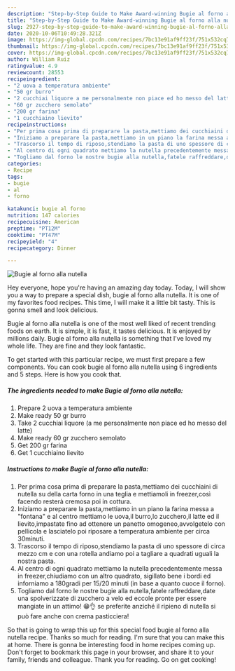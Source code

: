 ```yaml
---
description: "Step-by-Step Guide to Make Award-winning Bugie al forno alla nutella"
title: "Step-by-Step Guide to Make Award-winning Bugie al forno alla nutella"
slug: 2927-step-by-step-guide-to-make-award-winning-bugie-al-forno-alla-nutella
date: 2020-10-06T10:49:28.321Z
image: https://img-global.cpcdn.com/recipes/7bc13e91af9ff23f/751x532cq70/bugie-al-forno-alla-nutella-recipe-main-photo.jpg
thumbnail: https://img-global.cpcdn.com/recipes/7bc13e91af9ff23f/751x532cq70/bugie-al-forno-alla-nutella-recipe-main-photo.jpg
cover: https://img-global.cpcdn.com/recipes/7bc13e91af9ff23f/751x532cq70/bugie-al-forno-alla-nutella-recipe-main-photo.jpg
author: William Ruiz
ratingvalue: 4.9
reviewcount: 28553
recipeingredient:
- "2 uova a temperatura ambiente"
- "50 gr burro"
- "2 cucchiai liquore a me personalmente non piace ed ho messo del latte"
- "60 gr zucchero semolato"
- "200 gr farina"
- "1 cucchiaino lievito"
recipeinstructions:
- "Per prima cosa prima di preparare la pasta,mettiamo dei cucchiaini di nutella su della carta forno in una teglia e mettiamoli in freezer,così facendo resterà cremosa poi in cottura."
- "Iniziamo a preparare la pasta,mettiamo in un piano la farina messa a &#34;fontana&#34; e al centro mettiamo le uova,il burro,lo zucchero,il latte ed il lievito,impastate fino ad ottenere un panetto omogeneo,avvolgetelo con pellicola e lasciatelo poi riposare a temperatura ambiente per circa 30minuti."
- "Trascorso il tempo di riposo,stendiamo la pasta di uno spessore di circa mezzo cm e con una rotella andiamo poi a tagliare a quadrati uguali la nostra pasta."
- "Al centro di ogni quadrato mettiamo la nutella precedentemente messa in freezer,chiudiamo con un altro quadrato, sigillato bene i bordi ed inforniamo a 180gradi per 15/20 minuti (in base a quanto cuoce il forno)."
- "Togliamo dal forno le nostre bugie alla nutella,fatele raffreddare,date una spolverizzate di zucchero a velo ed eccole pronte per essere mangiate in un attimo! 😁👌 se preferite anziché il ripieno di nutella si può fare anche con crema pasticciera!"
categories:
- Recipe
tags:
- bugie
- al
- forno

katakunci: bugie al forno 
nutrition: 147 calories
recipecuisine: American
preptime: "PT12M"
cooktime: "PT47M"
recipeyield: "4"
recipecategory: Dinner

---
```



![Bugie al forno alla nutella](https://img-global.cpcdn.com/recipes/7bc13e91af9ff23f/751x532cq70/bugie-al-forno-alla-nutella-recipe-main-photo.jpg)

Hey everyone, hope you're having an amazing day today. Today, I will show you a way to prepare a special dish, bugie al forno alla nutella. It is one of my favorites food recipes. This time, I will make it a little bit tasty. This is gonna smell and look delicious.

Bugie al forno alla nutella is one of the most well liked of recent trending foods on earth. It is simple, it is fast, it tastes delicious. It is enjoyed by millions daily. Bugie al forno alla nutella is something that I've loved my whole life. They are fine and they look fantastic.




To get started with this particular recipe, we must first prepare a few components. You can cook bugie al forno alla nutella using 6 ingredients and 5 steps. Here is how you cook that.

<!--inarticleads1-->

##### The ingredients needed to make Bugie al forno alla nutella:

1. Prepare 2 uova a temperatura ambiente
1. Make ready 50 gr burro
1. Take 2 cucchiai liquore (a me personalmente non piace ed ho messo del latte)
1. Make ready 60 gr zucchero semolato
1. Get 200 gr farina
1. Get 1 cucchiaino lievito




<!--inarticleads2-->

##### Instructions to make Bugie al forno alla nutella:

1. Per prima cosa prima di preparare la pasta,mettiamo dei cucchiaini di nutella su della carta forno in una teglia e mettiamoli in freezer,così facendo resterà cremosa poi in cottura.
1. Iniziamo a preparare la pasta,mettiamo in un piano la farina messa a &#34;fontana&#34; e al centro mettiamo le uova,il burro,lo zucchero,il latte ed il lievito,impastate fino ad ottenere un panetto omogeneo,avvolgetelo con pellicola e lasciatelo poi riposare a temperatura ambiente per circa 30minuti.
1. Trascorso il tempo di riposo,stendiamo la pasta di uno spessore di circa mezzo cm e con una rotella andiamo poi a tagliare a quadrati uguali la nostra pasta.
1. Al centro di ogni quadrato mettiamo la nutella precedentemente messa in freezer,chiudiamo con un altro quadrato, sigillato bene i bordi ed inforniamo a 180gradi per 15/20 minuti (in base a quanto cuoce il forno).
1. Togliamo dal forno le nostre bugie alla nutella,fatele raffreddare,date una spolverizzate di zucchero a velo ed eccole pronte per essere mangiate in un attimo! 😁👌 se preferite anziché il ripieno di nutella si può fare anche con crema pasticciera!




So that is going to wrap this up for this special food bugie al forno alla nutella recipe. Thanks so much for reading. I'm sure that you can make this at home. There is gonna be interesting food in home recipes coming up. Don't forget to bookmark this page in your browser, and share it to your family, friends and colleague. Thank you for reading. Go on get cooking!
